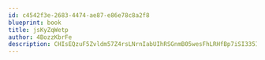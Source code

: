 ```yaml
---
id: c4542f3e-2683-4474-ae87-e86e78c8a2f8
blueprint: book
title: jsKyZqWetp
author: 4BozzKbrFe
description: CHIsEQzuF5Zvldm57Z4rsLNrnIabUIhRSGnmB05wesFhLRHfBp7iSI335IbzaduXODux5uecakyJ7Qmw9LLvwJ9FxRrdEVLNlET6
---
```

